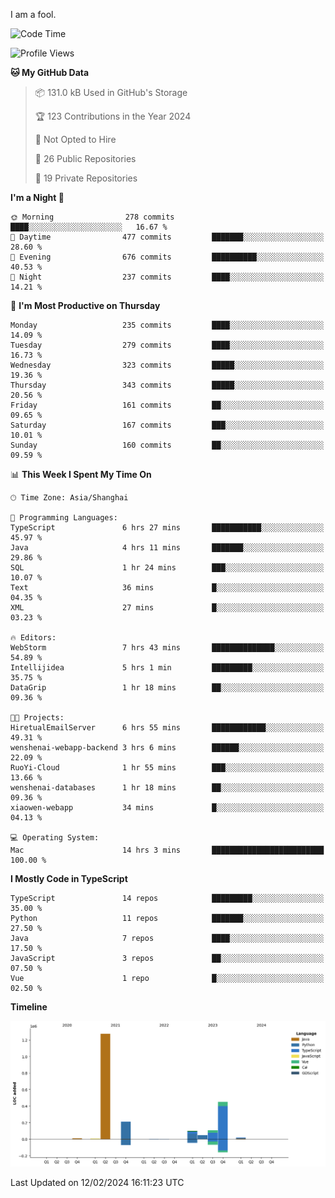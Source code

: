 I am a fool.

<!--START_SECTION:waka-->
![Code Time](http://img.shields.io/badge/Code%20Time-1%2C195%20hrs%2038%20mins-blue)

![Profile Views](http://img.shields.io/badge/Profile%20Views-0-blue)

**🐱 My GitHub Data** 

> 📦 131.0 kB Used in GitHub's Storage 
 > 
> 🏆 123 Contributions in the Year 2024
 > 
> 🚫 Not Opted to Hire
 > 
> 📜 26 Public Repositories 
 > 
> 🔑 19 Private Repositories 
 > 
**I'm a Night 🦉** 

```text
🌞 Morning                278 commits         ████░░░░░░░░░░░░░░░░░░░░░   16.67 % 
🌆 Daytime                477 commits         ███████░░░░░░░░░░░░░░░░░░   28.60 % 
🌃 Evening                676 commits         ██████████░░░░░░░░░░░░░░░   40.53 % 
🌙 Night                  237 commits         ████░░░░░░░░░░░░░░░░░░░░░   14.21 % 
```
📅 **I'm Most Productive on Thursday** 

```text
Monday                   235 commits         ████░░░░░░░░░░░░░░░░░░░░░   14.09 % 
Tuesday                  279 commits         ████░░░░░░░░░░░░░░░░░░░░░   16.73 % 
Wednesday                323 commits         █████░░░░░░░░░░░░░░░░░░░░   19.36 % 
Thursday                 343 commits         █████░░░░░░░░░░░░░░░░░░░░   20.56 % 
Friday                   161 commits         ██░░░░░░░░░░░░░░░░░░░░░░░   09.65 % 
Saturday                 167 commits         ███░░░░░░░░░░░░░░░░░░░░░░   10.01 % 
Sunday                   160 commits         ██░░░░░░░░░░░░░░░░░░░░░░░   09.59 % 
```


📊 **This Week I Spent My Time On** 

```text
🕑︎ Time Zone: Asia/Shanghai

💬 Programming Languages: 
TypeScript               6 hrs 27 mins       ███████████░░░░░░░░░░░░░░   45.97 % 
Java                     4 hrs 11 mins       ███████░░░░░░░░░░░░░░░░░░   29.86 % 
SQL                      1 hr 24 mins        ███░░░░░░░░░░░░░░░░░░░░░░   10.07 % 
Text                     36 mins             █░░░░░░░░░░░░░░░░░░░░░░░░   04.35 % 
XML                      27 mins             █░░░░░░░░░░░░░░░░░░░░░░░░   03.23 % 

🔥 Editors: 
WebStorm                 7 hrs 43 mins       ██████████████░░░░░░░░░░░   54.89 % 
Intellijidea             5 hrs 1 min         █████████░░░░░░░░░░░░░░░░   35.75 % 
DataGrip                 1 hr 18 mins        ██░░░░░░░░░░░░░░░░░░░░░░░   09.36 % 

🐱‍💻 Projects: 
HiretualEmailServer      6 hrs 55 mins       ████████████░░░░░░░░░░░░░   49.31 % 
wenshenai-webapp-backend 3 hrs 6 mins        ██████░░░░░░░░░░░░░░░░░░░   22.09 % 
RuoYi-Cloud              1 hr 55 mins        ███░░░░░░░░░░░░░░░░░░░░░░   13.66 % 
wenshenai-databases      1 hr 18 mins        ██░░░░░░░░░░░░░░░░░░░░░░░   09.36 % 
xiaowen-webapp           34 mins             █░░░░░░░░░░░░░░░░░░░░░░░░   04.13 % 

💻 Operating System: 
Mac                      14 hrs 3 mins       █████████████████████████   100.00 % 
```

**I Mostly Code in TypeScript** 

```text
TypeScript               14 repos            █████████░░░░░░░░░░░░░░░░   35.00 % 
Python                   11 repos            ███████░░░░░░░░░░░░░░░░░░   27.50 % 
Java                     7 repos             ████░░░░░░░░░░░░░░░░░░░░░   17.50 % 
JavaScript               3 repos             ██░░░░░░░░░░░░░░░░░░░░░░░   07.50 % 
Vue                      1 repo              █░░░░░░░░░░░░░░░░░░░░░░░░   02.50 % 
```



**Timeline**

![Lines of Code chart](https://raw.githubusercontent.com/VeejaLiu/VeejaLiu/master/assets/bar_graph.png)


 Last Updated on 12/02/2024 16:11:23 UTC
<!--END_SECTION:waka-->
